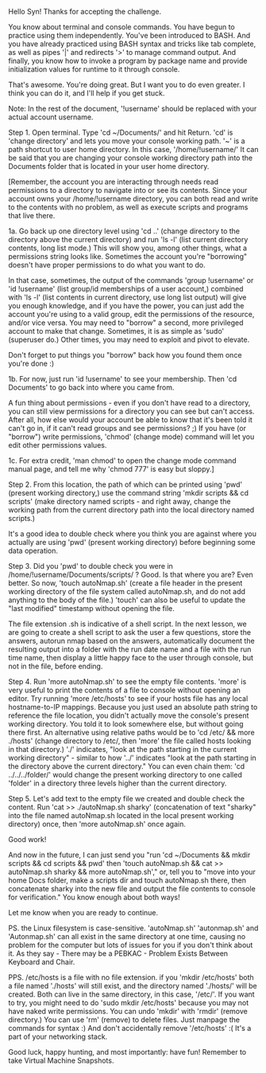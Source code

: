 Hello Syn! Thanks for accepting the challenge.

You know about terminal and console commands. You have begun to practice using them independently. You've been introduced to BASH. And you have already practiced using BASH syntax and tricks like tab complete, as well as pipes '|' and redirects '>' to manage command output. And finally, you know how to invoke a program by package name and provide initialization values for runtime to it through console.

That's awesome. You're doing great. But I want you to do even greater. I think you can do it, and I'll help if you get stuck.

Note: In the rest of the document, '!username' should be replaced with your actual account username. 

Step 1. Open terminal. Type 'cd \~/Documents/' and hit Return.
'cd' is 'change directory' and lets you move your console working path.
'~' is a path shortcut to user home directory. In this case, '/home/!username/'
It can be said that you are changing your console working directory path into the Documents folder that is located in your user home directory.


[Remember, the account you are interacting through needs read permissions to a directory to navigate into or see its contents. Since your account owns your /home/!username directory, you can both read and write to the contents with no problem, as well as execute scripts and programs that live there.

1a. Go back up one directory level using 'cd ..' (change directory to the directory above the current directory) and run 'ls -l' (list current directory contents, long list mode.) This will show you, among other things, what a permissions string looks like. Sometimes the account you're "borrowing" doesn't have proper permissions to do what you want to do.

In that case, sometimes, the output of the commands 'group !username' or 'id !username' (list group/id memberships of a user account,) combined with 'ls -l' (list contents in current directory, use long list output) will give you enough knowledge, and if you have the power, you can just add the account you're using to a valid group, edit the permissions of the resource, and/or vice versa. You may need to "borrow" a second, more privileged account to make that change. Sometimes, it is as simple as 'sudo' (superuser do.) Other times, you may need to exploit and pivot to elevate.

Don't forget to put things you "borrow" back how you found them once you're done :)

1b. For now, just run 'id !username' to see your membership. Then 'cd Documents' to go back into where you came from.

A fun thing about permissions - even if you don't have read to a directory, you can still view permissions for a directory you can see but can't access. After all, how else would your account be able to know that it's been told it can't go in, if it can't read groups and see permissions? ;) If you have (or "borrow") write permissions, 'chmod' (change mode) command will let you edit other permissions values.

1c. For extra credit, 'man chmod' to open the change mode command manual page, and tell me why 'chmod 777' is easy but sloppy.]


Step 2. From this location, the path of which can be printed using 'pwd' (present working directory,) use the command string 'mkdir scripts && cd scripts' (make directory named scripts - and right away, change the working path from the current directory path into the local directory named scripts.)

It's a good idea to double check where you think you are against where you actually are using 'pwd' (present working directory) before beginning some data operation.


Step 3. Did you 'pwd' to double check you were in /home/!username/Documents/scripts/ ? Good. Is that where you are? Even better. So now, 'touch autoNmap.sh' (create a file header in the present working directory of the file system called autoNmap.sh, and do not add anything to the body of the file.) 'touch' can also be useful to update the "last modified" timestamp without opening the file.

The file extension .sh is indicative of a shell script. In the next lesson, we are going to create a shell script to ask the user a few questions, store the answers, autorun nmap based on the answers, automatically document the resulting output into a folder with the run date name and a file with the run time name, then display a little happy face to the user through console, but not in the file, before ending.


Step 4. Run 'more autoNmap.sh' to see the empty file contents.  'more' is very useful to print the contents of a file to console without opening an editor.  Try running 'more /etc/hosts' to see if your hosts file has any local hostname-to-IP mappings.  Because you just used an absolute path string to reference the file location, you didn't actually move the console's present working directory.  You told it to look somewhere else, but without going there first. An alternative using relative paths would be to 'cd /etc/ && more ./hosts' (change directory to /etc/, then 'more' the file called hosts looking in that directory.) './' indicates, "look at the path starting in the current working directory" - similar to how '../' indicates "look at the path starting in the directory above the current directory." You can even chain them: 'cd ../../../folder/' would change the present working directory to one called 'folder' in a directory three levels higher than the current directory.


Step 5. Let's add text to the empty file we created and double check the content. Run 'cat >> ./autoNmap.sh sharky' (concatenation of text "sharky" into the file named autoNmap.sh located in the local present working directory) once, then 'more autoNmap.sh' once again.


Good work!

And now in the future, I can just send you "run 
'cd ~/Documents && mkdir scripts && cd scripts && pwd' then 'touch autoNmap.sh && cat >> autoNmap.sh sharky && more autoNmap.sh'," 
or, 
tell you to "move into your home Docs folder, make a scripts dir and touch autoNmap.sh there, then concatenate sharky into the new file and output the file contents to console for verification." You know enough about both ways!


Let me know when you are ready to continue.

PS.  the Linux filesystem is case-sensitive.  'autoNmap.sh' 'autonmap.sh' and 'Autonmap.sh' can all exist in the same directory at one time, causing no problem for the computer but lots of issues for you if you don't think about it.  As they say - There may be a PEBKAC - Problem Exists Between Keyboard and Chair.

PPS.  /etc/hosts is a file with no file extension.  if you 'mkdir /etc/hosts' both a file named './hosts' will still exist, and the directory named './hosts/' will be created. Both can live in the same directory, in this case, '/etc/'. If you want to try, you might need to do 'sudo mkdir /etc/hosts' because you may not have naked write permissions.  You can undo 'mkdir' with 'rmdir' (remove directory.) You can use 'rm' (remove) to delete files. Just manpage the commands for syntax :) And don't accidentally remove '/etc/hosts' :( It's a part of your networking stack.

Good luck, happy hunting, and most importantly: have fun!  Remember to take Virtual Machine Snapshots.  

